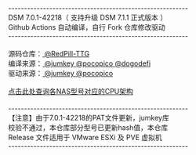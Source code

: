 ---------------------------------------------------------<br>DSM 7.0.1-42218（ 支持升级 DSM 7.1.1 正式版本 ）<br>Github Actions 自动编译，自行 Fork 仓库修改驱动<br>---------------------------------------------------------<br><br>源码仓库：<a href="https://github.com/RedPill-TTG/redpill-load"> @RedPill-TTG </a><br>编译来源：<a href="https://github.com/jumkey/redpill-load"> @jumkey </a><a href="https://github.com/pocopico/redpill-load"> @pocopico </a><a href="https://github.com/dogodefi/redpill-load"> @dogodefi </a><br>驱动来源：<a href="https://github.com/jumkey/redpill-load/tree/develop/redpill-misc"> @jumkey </a><a href="https://github.com/pocopico/rp-ext"> @pocopico </a><br><br><a href="https://kb.synology.com/en-me/DSM/tutorial/What_kind_of_CPU_does_my_NAS_have">点击此处查询各NAS型号对应的CPU架构</a><br><br>---------------------------------------------------------<br>【注意】由于7.0.1-42218的PAT文件更新，jumkey库<br>校验不通过，本仓库部分型号已更新hash值，本仓库<br>Release 文件适用于 VMware ESXi 及 PVE 虚拟机<br>---------------------------------------------------------
